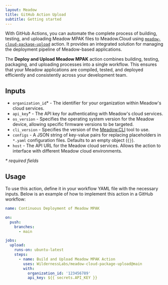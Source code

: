 ```yaml
---
layout: Meadow
title: GitHub Action Upload
subtitle: Getting started
---
```


With GitHub Actions, you can automate the complete process of building, testing, and uploading Meadow MPAK files to Meadow.Cloud using [`meadow-cloud-package-upload`](https://github.com/WildernessLabs/meadow-cloud-package-upload) action. It provides an integrated solution for managing the deployment pipeline of Meadow-based applications.

The **Deploy and Upload Meadow MPAK** action combines building, testing, packaging, and uploading processes into a single workflow. This ensures that your Meadow applications are compiled, tested, and deployed efficiently and consistently across your development team.

## Inputs

* `organization_id`* - The identifier for your organization within Meadow's cloud services.
* `api_key`* - The API key for authenticating with Meadow's cloud services.
* `os_version` - Specifies the operating system version for the Meadow device, allowing specific firmware versions to be targeted.
* `cli_version` - Specifies the version of the [Meadow.CLI](../../Meadow_Tools/Meadow_CLI/index.md) tool to use.
* `configs` - A JSON string of key-value pairs for replacing placeholders in `*.yaml` configuration files. Defaults to an empty object (`{}`).
* `host` - The API URL for the Meadow cloud services. Allows the action to interface with different Meadow cloud environments.

_* required fields_

## Usage

To use this action, define it in your workflow YAML file with the necessary inputs. Below is an example of how to implement this action in a GitHub workflow:

```yaml
name: Continuous Deployment of Meadow MPAK

on:
  push:
    branches:
      - main

jobs:
  upload:
    runs-on: ubuntu-latest
    steps:
      - name: Build and Upload Meadow MPAK Action
        uses: WildernessLabs/meadow-cloud-package-upload@main
        with:
          organization_id: '123456789'
          api_key: ${{ secrets.API_KEY }}